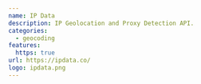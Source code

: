 ```yaml
---
name: IP Data
description: IP Geolocation and Proxy Detection API.
categories:
  - geocoding
features:
  https: true
url: https://ipdata.co/
logo: ipdata.png
---
```

